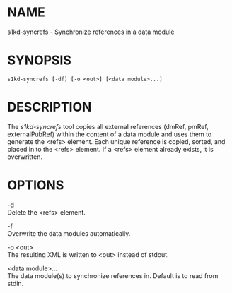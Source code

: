 NAME
====

s1kd-syncrefs - Synchronize references in a data module

SYNOPSIS
========

`s1kd-syncrefs [-df] [-o <out>] [<data module>...]`

DESCRIPTION
===========

The *s1kd-syncrefs* tool copies all external references (dmRef, pmRef, externalPubRef) within the content of a data module and uses them to generate the &lt;refs&gt; element. Each unique reference is copied, sorted, and placed in to the &lt;refs&gt; element. If a &lt;refs&gt; element already exists, it is overwritten.

OPTIONS
=======

-d  
Delete the &lt;refs&gt; element.

-f  
Overwrite the data modules automatically.

-o &lt;out&gt;  
The resulting XML is written to &lt;out&gt; instead of stdout.

&lt;data module&gt;...  
The data module(s) to synchronize references in. Default is to read from stdin.
